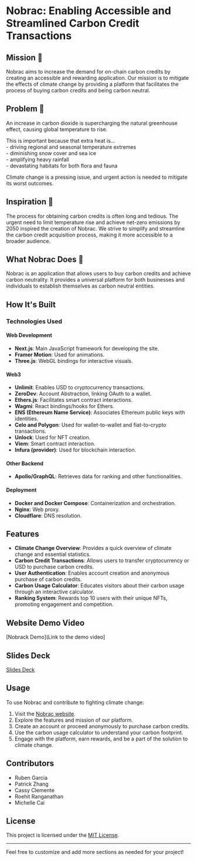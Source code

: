 # Nobrac: Enabling Accessible and Streamlined Carbon Credit Transactions

## Mission 🧠

Nobrac aims to increase the demand for on-chain carbon credits by creating an accessible and rewarding application. Our mission is to mitigate the effects of climate change by providing a platform that facilitates the process of buying carbon credits and being carbon neutral.

## Problem 🔎

An increase in carbon dioxide is supercharging the natural greenhouse effect, causing global temperature to rise. 

This is important because that extra heat is... <br />
    - driving regional and seasonal temperature extremes <br />
    - diminishing snow cover and sea ice <br />
    - amplifying heavy rainfall <br />
    - devastating habitats for both flora and fauna <br />
    
Climate change is a pressing issue, and urgent action is needed to mitigate its worst outcomes.

## Inspiration 🌟 

The process for obtaining carbon credits is often long and tedious. The urgent need to limit temperature rise and achieve net-zero emissions by 2050 inspired the creation of Nobrac. We strive to simplify and streamline the carbon credit acquisition process, making it more accessible to a broader audience.

## What Nobrac Does 🌱

Nobrac is an application that allows users to buy carbon credits and achieve carbon neutrality. It provides a universal platform for both businesses and individuals to establish themselves as carbon neutral entities.

## How It's Built

### Technologies Used

#### Web Development

- **Next.js**: Main JavaScript framework for developing the site.
- **Framer Motion**: Used for animations.
- **Three.js**: WebGL bindings for interactive visuals.

#### Web3

- **Unlimit**: Enables USD to cryptocurrency transactions.
- **ZeroDev**: Account Abstraction, linking OAuth to a wallet.
- **Ethers.js**: Facilitates smart contract interactions.
- **Wagmi**: React bindings/hooks for Ethers.
- **ENS (Ethereum Name Service)**: Associates Ethereum public keys with identities.
- **Celo and Polygon**: Used for wallet-to-wallet and fiat-to-crypto transactions.
- **Unlock**: Used for NFT creation.
- **Viem**: Smart contract interaction.
- **Infura (provider)**: Used for blockchain interaction.

#### Other Backend

- **Apollo/GraphQL**: Retrieves data for ranking and other functionalities.

#### Deployment

- **Docker and Docker Compose**: Containerization and orchestration.
- **Nginx**: Web proxy.
- **Cloudflare**: DNS resolution.

## Features

- **Climate Change Overview**: Provides a quick overview of climate change and essential statistics.
- **Carbon Credit Transactions**: Allows users to transfer cryptocurrency or USD to purchase carbon credits.
- **User Authentication**: Enables account creation and anonymous purchase of carbon credits.
- **Carbon Usage Calculator**: Educates visitors about their carbon usage through an interactive calculator.
- **Ranking System**: Rewards top 10 users with their unique NFTs, promoting engagement and competition.

## Website Demo Video

[Nobrack Demo](Link to the demo video]

## Slides Deck

[Slides Deck](https://www.canva.com/design/DAFvPWak9AQ/SDkDUAnw7NMXmJV071I93w/edit)

## Usage

To use Nobrac and contribute to fighting climate change:

1. Visit the [Nobrac website](website_link).
2. Explore the features and mission of our platform.
3. Create an account or proceed anonymously to purchase carbon credits.
4. Use the carbon usage calculator to understand your carbon footprint.
5. Engage with the platform, earn rewards, and be a part of the solution to climate change.

## Contributors

- Ruben Garcia <br />
- Patrick Zhang <br />
- Cassy Clemente <br />
- Roehit Ranganathan <br />
- Michelle Cai <br />

## License

This project is licensed under the [MIT License](link_to_license_file).

---

Feel free to customize and add more sections as needed for your project!
